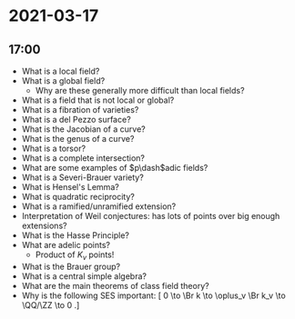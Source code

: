 # 2021-03-17

## 17:00

- What is a local field?
- What is a global field?
  - Why are these generally more difficult than local fields?
- What is a field that is not local or global?
- What is a fibration of varieties?
- What is a del Pezzo surface?
- What is the Jacobian of a curve?
- What is the genus of a curve?
- What is a torsor?
- What is a complete intersection?
- What are some examples of $p\dash$adic fields?
- What is a Severi-Brauer variety?
- What is Hensel's Lemma?
- What is quadratic reciprocity?
- What is a ramified/unramified extension?
- Interpretation of Weil conjectures: has lots of points over big enough extensions?
- What is the Hasse Principle?
- What are adelic points?
  - Product of $K_v$ points!
- What is the Brauer group?
- What is a central simple algebra?
- What are the main theorems of class field theory?
- Why is the following SES important:
\[
0 \to \Br k \to \oplus_v \Br k_v \to \QQ/\ZZ \to 0
.\]

